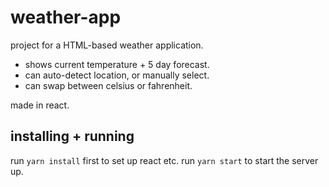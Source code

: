 # weather-app

project for a HTML-based weather application.
- shows current temperature + 5 day forecast.
- can auto-detect location, or manually select.
- can swap between celsius or fahrenheit.

made in react.

## installing + running
run `yarn install` first to set up react etc.
run `yarn start` to start the server up.
